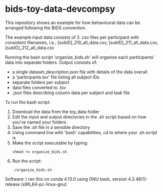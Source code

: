 # bids-toy-data-devcompsy

This repository shows an example for how behavioural data can be arranged following the BIDS convention. 

The example input data consists of 3 .csv files per participant with consistent filenames, i.e., [subID]_210_all_data.csv,  [subID]_211_all_data.csv, [subID]_212_all_data.csv 

Running the bash script 'organize_bids.sh' will organise each participants' data into separate folders. Output consists of:

- a single dataset_description.json file with details of the data overall
- a 'participants.tsv' file listing all subject IDs
- separate folders per subject
- data files converted to .tsv
- .json files describing column data per subject and task file

To run the bash script:
1. Download the data from the toy_data folder
2. Edit the input and output directories in the .sh script based on how you've named your folders
3. Save the .sh file in a sensible directory
4. Using command line with 'bash' capabilities, cd to where your .sh script is
5. Make the script executable by typing:
   ```
   chmod +x organize_bids.sh
   ```
6. Run the script:
   ```
   ./organize_bids.sh
   ```

Software:
I ran this on conda 4.13.0 using GNU bash, version 4.3.48(1)-release (x86_64-pc-linux-gnu)
